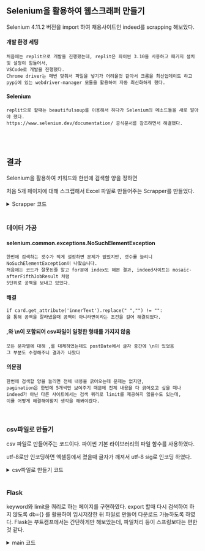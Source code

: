 ## Selenium을 활용하여 웹스크래퍼 만들기
Selenium 4.11.2 버전을 import 하여 채용사이트인 indeed를 scrapping 해보았다.

#### 개발 환경 세팅

    처음에는 replit으로 개발을 진행했는데, replit은 파이썬 3.10을 사용하고 패키지 설치 및 설정이 힘들어서,
    VSCode로 개발을 진행했다.
    Chrome driver는 매번 맞춰서 파일을 넣기가 어려울것 같아서 크롬을 최신업데이트 하고 
    pypi에 있는 webdriver-manager 모듈을 활용하여 자동 최신화하게 했다.

#### Selenium
    replit으로 할때는 beautifulsoup를 이용해서 하다가 Selenium의 메소드들을 새로 알아야 했다.
    https://www.selenium.dev/documentation/ 공식문서를 참조하면서 해결했다.
<br>
<br>
    
## 결과
Selenium을 활용하여 키워드와 한번에 검색할 양을 정하면 

처음 5개 페이지에 대해 스크랩해서 Excel 파일로 만들어주는 Scrapper를 만들었다.

<details> 
<summary>Scrapper 코드</summary>
    
    from selenium import webdriver
    from selenium.webdriver.chrome.service import Service as ChromeService
    from webdriver_manager.chrome import ChromeDriverManager
    from selenium.webdriver.common.by import By
    from selenium.webdriver.support.ui import WebDriverWait
    from selenium.webdriver.support import expected_conditions as EC
    
    def get_page_count(keyword):
        chrome_options = webdriver.ChromeOptions()
    
        # 브라우저 꺼짐 방지 옵션
        chrome_options.add_experimental_option("detach", True)
        service=ChromeService(ChromeDriverManager().install())
    
        # webdriver-manager
        driver = webdriver.Chrome(service=service, options=chrome_options)
        base_url ="https://kr.indeed.com/jobs?q="
        query = f"{keyword}"
        
        driver.get(f"{base_url}{query}")
        
        pagination = driver.find_element(By.XPATH,'//*[@class="jobsearch-LeftPane"]/nav')
        pages = pagination.find_elements(By.TAG_NAME,'div')
        if pages == []:
            driver.quit()
            return 1
        
        count = len(pages)
        if count>=5:
            driver.quit()
            return 5
        else:
            driver.quit()
            return count
    
    def extract_indeed_jobs(keyword, limit=10):
        chrome_options = webdriver.ChromeOptions()
    
        # 브라우저 꺼짐 방지 옵션
        chrome_options.add_experimental_option("detach", True)
        service=ChromeService(ChromeDriverManager().install())
    
        # webdriver-manager
        driver = webdriver.Chrome(service=service, options=chrome_options)
        base_url ="https://kr.indeed.com/jobs"
        pages = get_page_count(keyword)
        results=[]
        
        for page in range(pages):
            request_url= f"{base_url}?q={keyword}&limit={limit}&start={page*limit}"
            driver.get(request_url)
            
            wait = WebDriverWait(driver, 10)
            cards = wait.until(EC.presence_of_all_elements_located((By.XPATH, '//*[@id="mosaic-provider-jobcards"]/ul/li')))
            for card in cards:
                if card.get_attribute('innerText').replace(" ","") != "":
                    jobTitle = card.find_element(By.CLASS_NAME, 'jobTitle')
                    job_data = {
                    'position' : jobTitle.find_element(By.TAG_NAME, 'span').text.replace(","," "),
                    'company': card.find_element(By.CLASS_NAME,'companyName').text.replace(","," "),
                    'location': card.find_element(By.CLASS_NAME,'companyLocation').text.replace(","," "),
                    'description' : card.find_element(By.CLASS_NAME,'job-snippet').text.replace(","," "),
                    'postDate':card.find_element(By.CLASS_NAME,'date').text.replace(","," ").replace("Posted\n",""),
                    'link': card.find_element(By.TAG_NAME,'a').get_attribute('href').replace(","," ")
                    }
                    results.append(job_data)   
        driver.quit()
        return results


</details>
<br>

### 데이터 가공

#### selenium.common.exceptions.NoSuchElementException 

    한번에 검색하는 갯수가 적게 설정하면 문제가 없었지만, 갯수를 늘리니 NoSuchElementException이 나왔습니다.
    처음에는 코드가 잘못된줄 알고 for문에 index도 해본 결과, indeed사이트는 mosaic-afterFifthJobResult 처럼
    5단위로 공백을 보내고 있었다.

#### 해결

    if card.get_attribute('innerText').replace(" ","") != "":
    을 통해 공백을 잘라냈을때 공백이 아니라면이라는 조건을 걸어 해결되었다.

#### ,와 \n이 포함되어 csv파일이 일정한 형태를 가지지 않음
    모든 문자열에 대해 ,를 대체하였는데도 postDate에서 글자 중간에 \n이 있었음
    그 부분도 수정해주니 결과가 나왔다

#### 의문점
    한번에 검색할 양을 늘리면 전체 내용을 긁어오는데 문제는 없지만, 
    pagination은 한번에 5개씩만 보여주기 때문에 전체 내용을 다 긁어오고 싶을 때나
    indeed가 아닌 다른 사이트에서는 검색 쿼리로 limit를 제공하지 않을수도 있는데,
    이를 어떻게 해결해야할지 생각을 해봐야겠다.

<br>

### csv파일로 만들기
csv 파일로 만들어주는 코드이다. 파이썬 기본 라이브러리의 파일 함수를 사용하였다.

utf-8로만 인코딩하면 엑셀등에서 켰을때 글자가 깨져서 utf-8 sig로 인코딩 하였다.

<details> 
<summary>csv파일로 만들기 코드</summary>
 
    from indeed_extractor import extract_indeed_jobs
    
    def job_to_csv(file_name, jobs):
        file = open(f"{file_name}.csv","w", encoding="utf-8 sig")
    
        file.write("직무, 사명, 위치, 상세, 게시일, 링크 \n")
        for job in jobs:
            file.write(f"{job['position']}, {job['company']}, {job['location']}, {job['description']}, {job['postDate']}, {job['link']}\n")
    
        file.close()
        print(f"{file_name}.csv 파일이 생성되었습니다.")
</details>

<br>

### Flask 

keyword와 limit을 쿼리로 하는 페이지를 구현하였다. export 할때 다시 검색하여 하지 않도록 db={} 를 활용하여 임시저장한 뒤
파일로 만들어 다운로드 가능하도록 하였다.
Flask는 부트캠프에서는 간단하게만 해보았는데, 파일처리 등이 스프링보다는 편한 것 같다.

<details> 
<summary>main 코드</summary>
    
    from flask import Flask, render_template, request, redirect, send_file
    from indeed_extractor import extract_indeed_jobs
    from job_to_save_csv import job_to_csv
    
    app = Flask("JobScrapper")
    
    db = {}
    
    @app.route("/")
    def home():
        return render_template("home.html")
    
    @app.route("/search")
    def search():
        keyword = request.args.get("keyword")
        limit = request.args.get("limit")
        
        # 검색어 없으면 홈으로
        if keyword == None or limit == None:    
            return redirect("/")
        
        limit = int(limit)
        file_name = f"{keyword}_{limit}"
        
        if file_name in db:
            jobs = db[file_name]
        
        else: 
            jobs = extract_indeed_jobs(keyword, limit)
            db[file_name] = jobs
        return render_template("search.html", keyword = keyword, limit = limit, jobs = jobs)
    
    @app.route("/export")
    def export():
        keyword = request.args.get("keyword")
        limit = request.args.get("limit")
        limit = int(limit)
        
        file_name = f"{keyword}_{limit}"
        
        if keyword == None or file_name not in db:    
            return redirect("/")
        
        else:
            job_to_csv(file_name, db[file_name])
            return send_file(f"{file_name}.csv", as_attachment=True)
    
    app.run("localhost")
</details>
